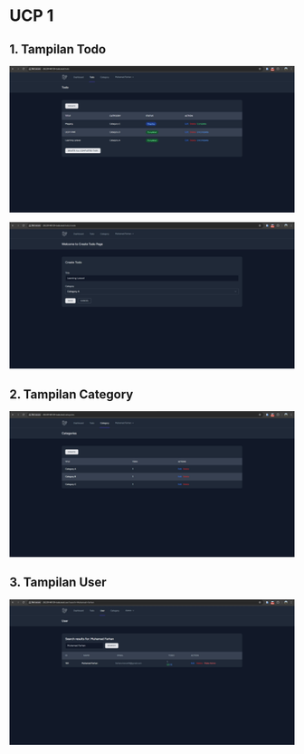# UCP 1

## 1. Tampilan Todo
![Alt text](screenshot/ucp1/Screenshot_todo.jpg)


![Alt text](screenshot/ucp1/Screenshot_create_todo.jpg)

## 2. Tampilan Category
![Alt text](screenshot/ucp1/Screenshot_category.jpg)

## 3. Tampilan User
![Alt text](screenshot/ucp1/Screenshot_user.jpg)
